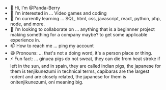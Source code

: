 - 👋 Hi, I’m @Panda-Berry
- 👀 I’m interested in ... Video games and coding
- 🌱 I’m currently learning ... SQL, html, css, javascript, react, python, php, node, and more.
- 💞️ I’m looking to collaborate on ... anything that is a beginnner project making something for a company maybe? to get some applicable experience in.
- 📫 How to reach me ... ping my account
- 😄 Pronouns: ... that's not a doing word, it's a person place or thing.
- ⚡ Fun fact: ... ginuea pigs do not sweat, they can die from heat stroke if left in the sun, and in spain, they are called indian pigs, the japanese for them is tenjikunezumi in technical terms, capibaras are the largest rodent and are closely related, the japanese for them is onitenjikunezumi, oni meaning big.

<!---
Panda-Berry/Panda-Berry is a ✨ special ✨ repository because its `README.md` (this file) appears on your GitHub profile.
You can click the Preview link to take a look at your changes.
--->
